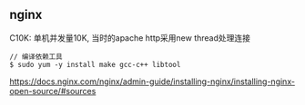 ## nginx

C10K: 单机并发量10K, 当时的apache http采用new thread处理连接

```
// 编译依赖工具
$ sudo yum -y install make gcc-c++ libtool
```

https://docs.nginx.com/nginx/admin-guide/installing-nginx/installing-nginx-open-source/#sources

